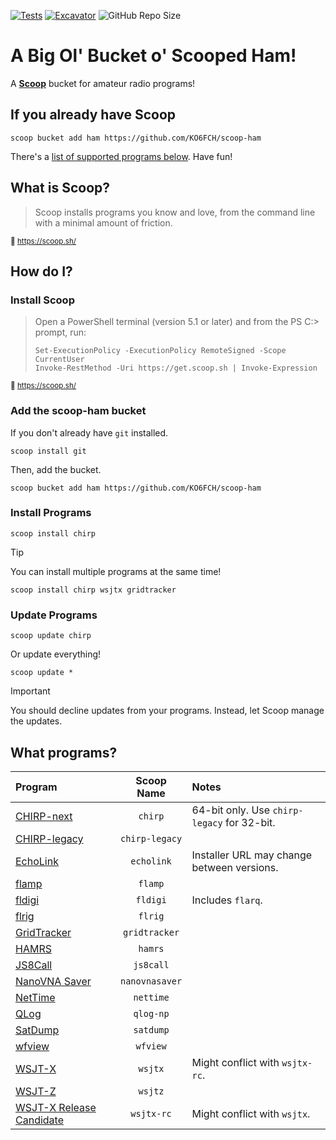 [![Tests](https://github.com/KO6FCH/scoop-ham/actions/workflows/ci.yml/badge.svg)](https://github.com/KO6FCH/scoop-ham/actions/workflows/ci.yml) [![Excavator](https://github.com/KO6FCH/scoop-ham/actions/workflows/excavator.yml/badge.svg)](https://github.com/KO6FCH/scoop-ham/actions/workflows/excavator.yml) ![GitHub Repo Size](https://img.shields.io/github/repo-size/KO6FCH/scoop-ham?style=flat&logo=bookmeter&logoColor=959da5)


# A Big Ol' Bucket o' Scooped Ham!
A **[Scoop](https://scoop.sh/)** bucket for amateur radio programs!
## If you already have Scoop
```pwsh
scoop bucket add ham https://github.com/KO6FCH/scoop-ham
```
There's a [list of supported programs below](#scoop-ham.programs). Have fun!
## What is Scoop?
> Scoop installs programs you know and love, from the command line with a minimal amount of friction.

<sup>:link: https://scoop.sh/</sup>
## How do I?
### Install Scoop
> Open a PowerShell terminal (version 5.1 or later) and from the PS C:\> prompt, run:
> ```pwsh
> Set-ExecutionPolicy -ExecutionPolicy RemoteSigned -Scope CurrentUser
> Invoke-RestMethod -Uri https://get.scoop.sh | Invoke-Expression
> ```
<sup>:link: https://scoop.sh/</sup>
### Add the **scoop-ham** bucket
If you don't already have `git` installed.
```pwsh
scoop install git
```
Then, add the bucket.
```pwsh
scoop bucket add ham https://github.com/KO6FCH/scoop-ham
```
### Install Programs
```pwsh
scoop install chirp
```
> [!TIP]
> You can install multiple programs at the same time!
>
> `scoop install chirp wsjtx gridtracker`

### Update Programs
```pwsh
scoop update chirp
```
Or update everything!
```pwsh
scoop update *
```
> [!IMPORTANT]
> You should decline updates from your programs. Instead, let Scoop manage the updates.
## <a name="scoop-ham.programs">What programs?</a>
|**Program**|**Scoop Name**|**Notes**|
|:--|:-:|:--|
|[CHIRP-next](https://chirpmyradio.com/)|`chirp`|64-bit only. Use `chirp-legacy` for 32-bit.|
|[CHIRP-legacy](https://chirpmyradio.com/)|`chirp-legacy`||
|[EchoLink](https://www.echolink.org/)|`echolink`|Installer URL may change between versions.|
|[flamp](http://www.w1hkj.com/)|`flamp`||
|[fldigi](http://www.w1hkj.com/)|`fldigi`|Includes `flarq`.|
|[flrig](http://www.w1hkj.com/)|`flrig`||
|[GridTracker](https://gridtracker.org)|`gridtracker`||
|[HAMRS](https://hamrs.app/)|`hamrs`||
|[JS8Call](http://js8call.com/)|`js8call`||
|[NanoVNA Saver](https://github.com/NanoVNA-Saver/nanovna-saver)|`nanovnasaver`||
|[NetTime](https://www.timesynctool.com/)|`nettime`||
|[QLog](https://github.com/foldynl/QLog/releases/tag/v0.41.1)|`qlog-np`||
|[SatDump](https://www.satdump.org/)|`satdump`||
|[wfview](https://wfview.org)|`wfview`||
|[WSJT-X](https://wsjt.sourceforge.io/wsjtx.html)|`wsjtx`|Might conflict with `wsjtx-rc`.|
|[WSJT-Z](https://sourceforge.net/projects/wsjt-z/)|`wsjtz`||
|[WSJT-X Release Candidate](https://wsjt.sourceforge.io/wsjtx.html)|`wsjtx-rc`|Might conflict with `wsjtx`.|
